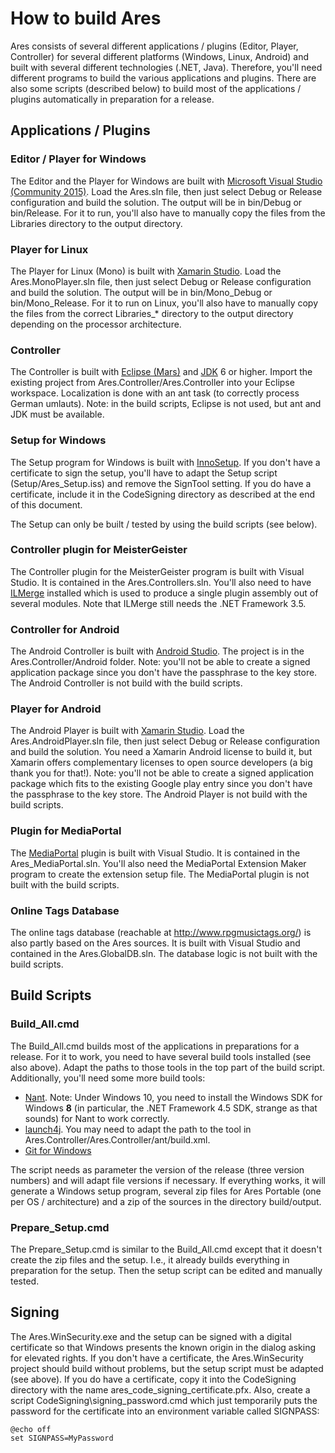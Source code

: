 # How to build Ares

Ares consists of several different applications / plugins (Editor, Player, Controller) for several different platforms (Windows, Linux, Android) and built with several different technologies (.NET, Java). Therefore, you'll need different programs to build the various applications and plugins. There are also some scripts (described below) to build most of the applications / plugins automatically in preparation for a release.

## Applications / Plugins

### Editor / Player for Windows

The Editor and the Player for Windows are built with [Microsoft Visual Studio (Community 2015)](http://www.visualstudio.com/). Load the Ares.sln file, then just select Debug or Release configuration and build the solution. The output will be in bin/Debug or bin/Release. For it to run, you'll also have to manually copy the files from the Libraries directory to the output directory.

### Player for Linux

The Player for Linux (Mono) is built with [Xamarin Studio](https://xamarin.com/platform). Load the Ares.MonoPlayer.sln file, then just select Debug or Release configuration and build the solution. The output will be in bin/Mono\_Debug or bin/Mono\_Release. For it to run on Linux, you'll also have to manually copy the files from the correct Libraries_\* directory to the output directory depending on the processor architecture.

### Controller

The Controller is built with [Eclipse (Mars)](https://eclipse.org/) and [JDK](http://www.oracle.com/technetwork/java/javase/downloads/index.html) 6 or higher. Import the existing project from Ares.Controller/Ares.Controller into your Eclipse workspace. Localization is done with an ant task (to correctly process German umlauts). Note: in the build scripts, Eclipse is not used, but ant and JDK must be available.

### Setup for Windows

The Setup program for Windows is built with [InnoSetup](http://www.jrsoftware.org/isinfo.php). If you don't have a certificate to sign the setup, you'll have to adapt the Setup script (Setup/Ares_Setup.iss) and remove the SignTool setting. If you do have a certificate, include it in the CodeSigning directory as described at the end of this document.

The Setup can only be built / tested by using the build scripts (see below).

### Controller plugin for MeisterGeister

The Controller plugin for the MeisterGeister program is built with Visual Studio. It is contained in the Ares.Controllers.sln. You'll also need to have [ILMerge](https://www.microsoft.com/en-us/download/details.aspx?id=17630) installed which is used to produce a single plugin assembly out of several modules. Note that ILMerge still needs the .NET Framework 3.5.

### Controller for Android

The Android Controller is built with [Android Studio](https://developer.android.com/sdk/index.html). The project is in the Ares.Controller/Android folder. Note: you'll not be able to create a signed application package since you don't have the passphrase to the key store. The Android Controller is not build with the build scripts.

### Player for Android

The Android Player is built with [Xamarin Studio](https://xamarin.com/platform). Load the Ares.AndroidPlayer.sln file, then just select Debug or Release configuration and build the solution. You need a Xamarin Android license to build it, but Xamarin offers complementary licenses to open source developers (a big thank you for that!). Note: you'll not be able to create a signed application package which fits to the existing Google play entry since you don't have the passphrase to the key store. The Android Player is not build with the build scripts.

### Plugin for MediaPortal

The [MediaPortal](http://www.team-mediaportal.com/) plugin is built with Visual Studio. It is contained in the Ares_MediaPortal.sln. You'll also need the MediaPortal Extension Maker program to create the extension setup file. The MediaPortal plugin is not built with the build scripts.

### Online Tags Database

The online tags database (reachable at http://www.rpgmusictags.org/) is also partly based on the Ares sources. It is built with Visual Studio and contained in the Ares.GlobalDB.sln. The database logic is not built with the build scripts.

## Build Scripts

### Build\_All.cmd

The Build\_All.cmd builds most of the applications in preparations for a release. For it to work, you need to have several build tools installed (see also above). Adapt the paths to those tools in the top part of the build script. Additionally, you'll need some more build tools:

- [Nant](http://sourceforge.net/projects/nant/). Note: Under Windows 10, you need to install the Windows SDK for Windows __8__ (in particular, the .NET Framework 4.5 SDK, strange as that sounds) for Nant to work correctly.
- [launch4j](http://launch4j.sourceforge.net/). You may need to adapt the path to the tool in Ares.Controller/Ares.Controller/ant/build.xml.
- [Git for Windows](https://desktop.github.com/)

The script needs as parameter the version of the release (three version numbers) and will adapt file versions if necessary. If everything works, it will generate a Windows setup program, several zip files for Ares Portable (one per OS / architecture) and a zip of the sources in the directory build/output.

### Prepare\_Setup.cmd

The Prepare\_Setup.cmd is similar to the Build\_All.cmd except that it doesn't create the zip files and the setup. I.e., it already builds everything in preparation for the setup. Then the setup script can be edited and manually tested.

## Signing

The Ares.WinSecurity.exe and the setup can be signed with a digital certificate so that Windows presents the known origin in the dialog asking for elevated rights. If you don't have a certificate, the Ares.WinSecurity project should build without problems, but the setup script must be adapted (see above). If you do have a certificate, copy it into the CodeSigning directory with the name ares\_code\_signing\_certificate.pfx. Also, create a script CodeSigning\\signing\_password.cmd which just temporarily puts the password for the certificate into an environment variable called SIGNPASS:
```
@echo off
set SIGNPASS=MyPassword
```
